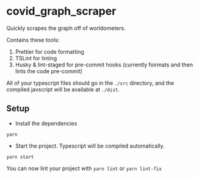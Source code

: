 # covid_graph_scraper

Quickly scrapes the graph off of worldometers.

Contains these tools:

1. Prettier for code formatting
2. TSLint for linting
3. Husky & lint-staged for pre-commit hooks (currently foirmats and then lints the code pre-commit)

All of your typescript files should go in the `./src` directory, and the compiled javscript will be available at `./dist`.

## Setup

- Install the dependencies

`yarn`

- Start the project. Typescript will be compiled automatically.

`yarn start`

You can now lint your project with `yarn lint` or `yarn lint-fix`
